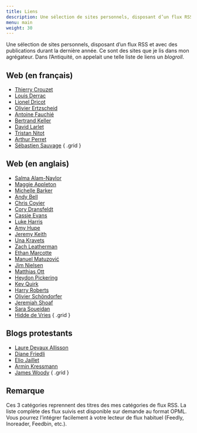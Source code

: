 ```yaml
---
title: Liens
description: Une sélection de sites personnels, disposant d’un flux RSS et avec des publications durant la dernière année.
menu: main
weight: 30
---
```


Une sélection de sites personnels, disposant d’un flux RSS et avec des publications durant la dernière année.
Ce sont des sites que je lis dans mon agrégateur.
Dans l’Antiquité, on appelait une telle liste de liens un *blogroll*.


## Web (en français)

- [Thierry Crouzet](https://tcrouzet.com/)
- [Louis Derrac](https://louisderrac.com/)
- [Lionel Dricot](https://ploum.net/)
- [Olivier Ertzscheid](https://affordance.framasoft.org/)
- [Antoine Fauchié](https://www.quaternum.net/)
- [Bertrand Keller](https://bertrandkeller.info/)
- [David Larlet](https://larlet.fr/david/)
- [Tristan Nitot](https://www.standblog.org/blog/)
- [Arthur Perret](https://www.arthurperret.fr/)
- [Sébastien Sauvage](https://sebsauvage.net/links/)
{ .grid }

## Web (en anglais)

- [Salma Alam-Naylor](https://whitep4nth3r.com/)
- [Maggie Appleton](https://maggieappleton.com/)
- [Michelle Barker](https://css-irl.info/)
- [Andy Bell](https://set.studio/)
- [Chris Coyier](https://chriscoyier.net/)
- [Cory Dransfeldt](https://coryd.dev/)
- [Cassie Evans](https://www.cassie.codes/)
- [Luke Harris](https://www.lkhrs.com/)
- [Amy Hupe](https://amyhupe.co.uk/)
- [Jeremy Keith](https://adactio.com/)
- [Una Kravets](https://una.im/)
- [Zach Leatherman](https://www.zachleat.com/)
- [Ethan Marcotte](https://ethanmarcotte.com/)
- [Manuel Matuzović](https://www.matuzo.at/)
- [Jim Nielsen](https://blog.jim-nielsen.com/)
- [Matthias Ott](https://matthiasott.com/)
- [Heydon Pickering](https://heydonworks.com/)
- [Kev Quirk](https://kevquirk.com/)
- [Harry Roberts](https://csswizardry.com/)
- [Olivier Schöndorfer](https://pimpmytype.com/)
- [Jeremiah Shoaf](https://www.typewolf.com/)
- [Sara Soueidan](https://www.sarasoueidan.com/)
- [Hidde de Vries](https://hidde.blog/)
{ .grid }


## Blogs protestants

- [Laure Devaux Allisson](https://lauredevaux.ch/)
- [Diane Friedli](https://dianefriedli.ch/)
- [Elio Jaillet](https://eliojaillet.ch/)
- [Armin Kressmann](https://www.ethikos.ch/)
- [James Woody](https://espritdeliberte.leswoody.net/)
{ .grid }

## Remarque

Ces 3 catégories reprennent des titres des mes catégories de flux RSS.
La liste complète des flux suivis est disponible sur demande au format OPML.
Vous pourrez l’intégrer facilement à votre lecteur de flux habituel (Feedly, Inoreader, Feedbin, etc.).
